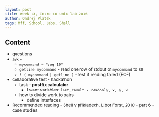 ```yaml
---
layout: post
title: Week 13, Intro to Unix lab 2016
author: Ondrej Platek
tags: Mff, School, Labs, Shell
---
```


## Content
- questions
- `awk` -   
    - `mycommand = "seq 10"`
    - `getline mycommand`  - read one row of stdout of `mycommand` to `$0`
    -  `! ( mycommand | getline )` - test if reading failed (EOF)
- collaborative test - hackathon
    - task - **postfix calculator**
        - I want variables: `last_result - readonly, x, y, w`
    - how to divide work to pairs
        - define interfaces
- Recommended reading - Shell v příkladech, Libor Forst, 2010 - part 6 - case studies 
